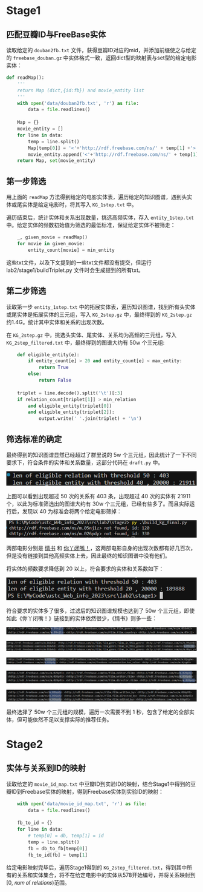 
# Stage1
## 匹配豆瓣ID与FreeBase实体
读取给定的 `douban2fb.txt` 文件，获得豆瓣ID对应的mid，并添加前缀使之与给定的 `freebase_douban.gz` 中实体格式一致，返回dict型的映射表与set型的给定电影实体：

```python
def readMap():
    '''
    return Map (dict,{id:fb}) and movie_entity list
    '''
    with open('data/douban2fb.txt', 'r') as file:
        data = file.readlines()

    Map = {}
    movie_entity = []
    for line in data:
        temp = line.split()
        Map[temp[0]] = '<'+'http://rdf.freebase.com/ns/' + temp[1] +'>'
        movie_entity.append('<'+'http://rdf.freebase.com/ns/' + temp[1] +'>')
    return Map, set(movie_entity)
```

## 第一步筛选
用上面的 `readMap` 方法得到给定的电影实体表，遍历给定的知识图谱，遇到头实体或尾实体是给定电影时，将其写入 `KG_1step.txt` 中。

遍历结束后，统计实体和关系出现数量，挑选高频实体，存入 `entity_1step.txt` 中。给定实体的频数初始值为筛选的最低标准，保证给定实体不被筛走：

```python
    _, given_movie = readMap()
    for movie in given_movie:
        entity_count[movie] = min_entity
```

这些txt文件，以及下文提到的一些txt文件都没有提交，但运行 lab2/stage1/buildTriplet.py 文件时会生成提到的所有txt。

## 第二步筛选
读取第一步 `entity_1step.txt` 中的拓展实体表，遍历知识图谱，找到所有头实体或尾实体是拓展实体的三元组，写入 `KG_2step.gz` 中，最终得到的 `KG_2step.gz` 约1.4G。统计其中实体和关系的出现次数。

在 `KG_2step.gz` 中，挑选头实体、尾实体、关系均为高频的三元组，写入 `KG_2step_filtered.txt` 中，最终得到的图谱大约有 50w 个三元组:

```python
    def eligible_entity(e):
        if entity_count[e] > 20 and entity_count[e] < max_entity:
            return True
        else:
            return False

    triplet = line.decode().split('\t')[:3]
    if relation_count[triplet[1]] > min_relation 
        and eligible_entity(triplet[0]) 
        and eligible_entity(triplet[2]):
            output.write(' '.join(triplet) + '\n')
```

## 筛选标准的确定
最终得到的知识图谱显然已经超过了群里说的 5w 个三元组，因此统计了一下不同要求下，符合条件的实体和关系数量，这部分代码在 `draft.py` 中。

![](assert2/Screenshot%202023-12-24%20220645.png)

上图可以看到出现超过 50 次的关系有 403 条，出现超过 40 次的实体有 21911 个，以此为标准筛选出的图谱大约有 30w 个三元组，已经有些多了。而且实际运行后，发现以 40 为标准会将两个给定电影筛掉：

![](assert2/QQ图片20231224221026.png)

两部电影分别是 [情书](https://movie.douban.com/subject/1292220) 和 [你丫闭嘴！](https://movie.douban.com/subject/1303815)，这两部电影自身的出现次数都有好几百次，但是没有链接到其他高频实体上去，因此最终的知识图谱中没有他们。

将实体的频数要求降低到 20 以上，符合要求的实体和关系数如下：

![](assert2/Screenshot%202023-12-24%20221555.png)

符合要求的实体多了很多，过滤后的知识图谱规模也达到了 50w 个三元组，即使如此《你丫闭嘴！》链接到的实体依然很少，《情书》则多一些：

![](assert2/Screenshot%202023-12-24%20221748.png)

![](assert2/Screenshot%202023-12-24%20221840.png)

![](assert2/Screenshot%202023-12-24%20221958.png)

![](assert2/Screenshot%202023-12-24%20222025.png)

![](assert2/Screenshot%202023-12-24%20222107.png)

最终选择了 50w 个三元组的规模，遍历一次需要不到 1 秒，包含了给定的全部实体，但可能依然不足以支撑实际的推荐任务。

# Stage2
## 实体与关系到ID的映射
读取给定的 `movie_id_map.txt` 中豆瓣ID到实验ID的映射，结合Stage1中得到的豆瓣ID到Freebase实体的映射，得到Freebase实体到实验ID的映射：

```python
    with open('data/movie_id_map.txt', 'r') as file:
        data = file.readlines()

    fb_to_id = {}
    for line in data:
        # temp[0] = db, temp[1] = id
        temp = line.split()
        fb = db_to_fb[temp[0]]
        fb_to_id[fb] = temp[1]
```

给定电影映射完毕后，遍历Stage1得到的 `KG_2step_filtered.txt`，得到其中所有的关系和实体集合，将不在给定电影中的实体从578开始编号，并将关系映射到[0, 𝑛𝑢𝑚 𝑜𝑓 𝑟𝑒𝑙𝑎𝑡𝑖𝑜𝑛𝑠)范围。

